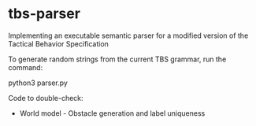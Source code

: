 # tbs-parser
Implementing an executable semantic parser for a modified version of the Tactical Behavior Specification

To generate random strings from the current TBS grammar, run the command:

  python3 parser.py

Code to double-check:

* World model - Obstacle generation and label uniqueness

